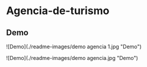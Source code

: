 # Agencia-de-turismo

## Demo

![Demo](./readme-images/demo agencia 1.jpg "Demo")

![Demo](./readme-images/demo agencia.jpg "Demo")
